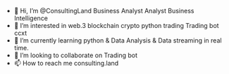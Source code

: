 - 👋 Hi, I’m @ConsultingLand Business Analyst
Analyst Business Intelligence
- 👀 I’m interested in web.3 blockchain crypto python trading Trading bot ccxt
- 🌱 I’m currently learning python & Data Analysis & Data streaming in real time.
- 💞️ I’m looking to collaborate on Trading bot
- 📫 How to reach me consulting.land

<!---
ConsultingLand/ConsultingLand is a ✨ special ✨ repository because its `README.md` (this file) appears on your GitHub profile.
You can click the Preview link to take a look at your changes.
--->
